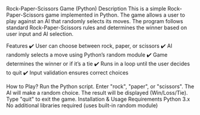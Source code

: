 Rock-Paper-Scissors Game (Python)
Description
This is a simple Rock-Paper-Scissors game implemented in Python. The game allows a user to play against an AI that randomly selects its moves. The program follows standard Rock-Paper-Scissors rules and determines the winner based on user input and AI selection.

Features
✔️ User can choose between rock, paper, or scissors
✔️ AI randomly selects a move using Python’s random module
✔️ Game determines the winner or if it’s a tie
✔️ Runs in a loop until the user decides to quit
✔️ Input validation ensures correct choices

How to Play?
Run the Python script.
Enter "rock", "paper", or "scissors".
The AI will make a random choice.
The result will be displayed (Win/Loss/Tie).
Type "quit" to exit the game.
Installation & Usage
Requirements
Python 3.x
No additional libraries required (uses built-in random module)
